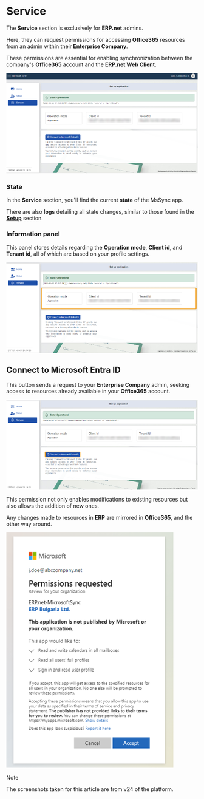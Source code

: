 # Service 

The **Service** section is exclusively for **ERP.net** admins. 

Here, they can request permissions for accessing **Office365** resources from an admin within their **Enterprise Company**. 

These permissions are essential for enabling synchronization between the company's **Office365** account and the **ERP.net Web Client**. 

 ![picture](pictures/Service_view_01_03.png)

### State 

In the **Service** section, you'll find the current **state** of the MsSync app.

There are also **logs** detailing all state changes, similar to those found in the **[Setup](https://docs.erp.net/tech/modules/applications/mssync/setup.html)** section. 
 
### Information panel 

This panel stores details regarding the **Operation mode**, **Client id**, and **Tenant id**, all of which are based on your profile settings.

![picture](pictures/Service_information_01_03.png)
 
## Connect to Microsoft Entra ID 

This button sends a request to your **Enterprise Company** admin, seeking access to resources already available in your **Office365** account. 

![picture](pictures/Service_connect_01_03.png)

This permission not only enables modifications to existing resources but also allows the addition of new ones. 

Any changes made to resources in **ERP** are mirrored in **Office365**, and the other way around. 

![picture](pictures/Service_permission_01_03.png) 

> [!NOTE]
> 
> The screenshots taken for this article are from v24 of the platform.
